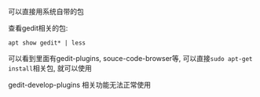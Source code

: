 可以直接用系统自带的包

查看gedit相关的包:

`apt show gedit* | less`

可以看到里面有gedit-plugins, souce-code-browser等, 可以直接`sudo apt-get install`相关包, 就可以使用

gedit-develop-plugins 相关功能无法正常使用

